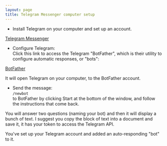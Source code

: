 ```yaml
---
layout: page
title: Telegram Messenger computer setup
---
```


- Install Telegram on your computer and set up an account.

[Telegram Messenger](https://telegram.org/)

- Configure Telegram:<br/>
Click this link to access the Telegram "BotFather", which is their utility to configure automatic responses, or "bots":

[BotFather](https://telegram.me/BotFather)

It will open Telegram on your computer, to the BotFather account.

- Send the message: <br> 
`/newbot` <br/>
to BotFather by clicking Start at the bottom of the window, and follow the instructions that come back.  

You will answer two questions (naming your bot) and then it will display a bunch of text.  I suggest you copy the block of text into a document and save it, it has your token to access the Telegram API.

You've set up your Telegram account and added an auto-responding "bot" to it.

